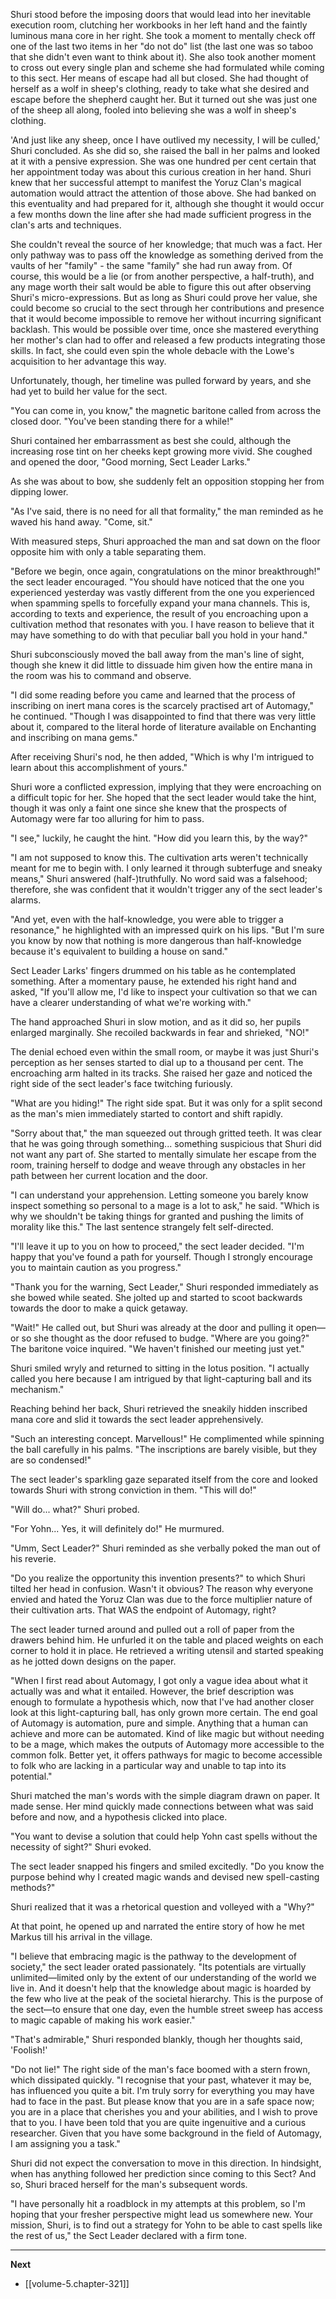 
Shuri stood before the imposing doors that would lead into her inevitable execution room, clutching her workbooks in her left hand and the faintly luminous mana core in her right. She took a moment to mentally check off one of the last two items in her "do not do" list (the last one was so taboo that she didn't even want to think about it). She also took another moment to cross out every single plan and scheme she had formulated while coming to this sect. Her means of escape had all but closed. She had thought of herself as a wolf in sheep's clothing, ready to take what she desired and escape before the shepherd caught her. But it turned out she was just one of the sheep all along, fooled into believing she was a wolf in sheep's clothing.

'And just like any sheep, once I have outlived my necessity, I will be culled,' Shuri concluded. As she did so, she raised the ball in her palms and looked at it with a pensive expression. She was one hundred per cent certain that her appointment today was about this curious creation in her hand. Shuri knew that her successful attempt to manifest the Yoruz Clan's magical automation would attract the attention of those above. She had banked on this eventuality and had prepared for it, although she thought it would occur a few months down the line after she had made sufficient progress in the clan's arts and techniques.

She couldn't reveal the source of her knowledge; that much was a fact. Her only pathway was to pass off the knowledge as something derived from the vaults of her "family" - the same "family" she had run away from. Of course, this would be a lie (or from another perspective, a half-truth), and any mage worth their salt would be able to figure this out after observing Shuri's micro-expressions. But as long as Shuri could prove her value, she could become so crucial to the sect through her contributions and presence that it would become impossible to remove her without incurring significant backlash. This would be possible over time, once she mastered everything her mother's clan had to offer and released a few products integrating those skills. In fact, she could even spin the whole debacle with the Lowe's acquisition to her advantage this way.

Unfortunately, though, her timeline was pulled forward by years, and she had yet to build her value for the sect.

"You can come in, you know," the magnetic baritone called from across the closed door. "You've been standing there for a while!"

Shuri contained her embarrassment as best she could, although the increasing rose tint on her cheeks kept growing more vivid. She coughed and opened the door, "Good morning, Sect Leader Larks."

As she was about to bow, she suddenly felt an opposition stopping her from dipping lower.

"As I've said, there is no need for all that formality," the man reminded as he waved his hand away. "Come, sit."

With measured steps, Shuri approached the man and sat down on the floor opposite him with only a table separating them.

"Before we begin, once again, congratulations on the minor breakthrough!" the sect leader encouraged. "You should have noticed that the one you experienced yesterday was vastly different from the one you experienced when spamming spells to forcefully expand your mana channels. This is, according to texts and experience, the result of you encroaching upon a cultivation method that resonates with you. I have reason to believe that it may have something to do with that peculiar ball you hold in your hand."

Shuri subconsciously moved the ball away from the man's line of sight, though she knew it did little to dissuade him given how the entire mana in the room was his to command and observe.

"I did some reading before you came and learned that the process of inscribing on inert mana cores is the scarcely practised art of Automagy," he continued. "Though I was disappointed to find that there was very little about it, compared to the literal horde of literature available on Enchanting and inscribing on mana gems."

After receiving Shuri's nod, he then added, "Which is why I'm intrigued to learn about this accomplishment of yours."

Shuri wore a conflicted expression, implying that they were encroaching on a difficult topic for her. She hoped that the sect leader would take the hint, though it was only a faint one since she knew that the prospects of Automagy were far too alluring for him to pass.

"I see," luckily, he caught the hint. "How did you learn this, by the way?"

"I am not supposed to know this. The cultivation arts weren't technically meant for me to begin with. I only learned it through subterfuge and sneaky means," Shuri answered (half-)truthfully. No word said was a falsehood; therefore, she was confident that it wouldn't trigger any of the sect leader's alarms.

"And yet, even with the half-knowledge, you were able to trigger a resonance," he highlighted with an impressed quirk on his lips. "But I'm sure you know by now that nothing is more dangerous than half-knowledge because it's equivalent to building a house on sand."

Sect Leader Larks' fingers drummed on his table as he contemplated something. After a momentary pause, he extended his right hand and asked, "If you'll allow me, I'd like to inspect your cultivation so that we can have a clearer understanding of what we're working with."

The hand approached Shuri in slow motion, and as it did so, her pupils enlarged marginally. She recoiled backwards in fear and shrieked, "NO!"

The denial echoed even within the small room, or maybe it was just Shuri's perception as her senses started to dial up to a thousand per cent. The encroaching arm halted in its tracks. She raised her gaze and noticed the right side of the sect leader's face twitching furiously.

"What are you hiding!" The right side spat. But it was only for a split second as the man's mien immediately started to contort and shift rapidly.

"Sorry about that," the man squeezed out through gritted teeth. It was clear that he was going through something... something suspicious that Shuri did not want any part of. She started to mentally simulate her escape from the room, training herself to dodge and weave through any obstacles in her path between her current location and the door.

"I can understand your apprehension. Letting someone you barely know inspect something so personal to a mage is a lot to ask," he said. "Which is why we shouldn't be taking things for granted and pushing the limits of morality like this." The last sentence strangely felt self-directed.

"I'll leave it up to you on how to proceed," the sect leader decided. "I'm happy that you've found a path for yourself. Though I strongly encourage you to maintain caution as you progress."

"Thank you for the warning, Sect Leader," Shuri responded immediately as she bowed while seated. She jolted up and started to scoot backwards towards the door to make a quick getaway.

"Wait!" He called out, but Shuri was already at the door and pulling it open—or so she thought as the door refused to budge. "Where are you going?" The baritone voice inquired. "We haven't finished our meeting just yet."

Shuri smiled wryly and returned to sitting in the lotus position. "I actually called you here because I am intrigued by that light-capturing ball and its mechanism."

Reaching behind her back, Shuri retrieved the sneakily hidden inscribed mana core and slid it towards the sect leader apprehensively.

"Such an interesting concept. Marvellous!" He complimented while spinning the ball carefully in his palms. "The inscriptions are barely visible, but they are so condensed!"

The sect leader's sparkling gaze separated itself from the core and looked towards Shuri with strong conviction in them. "This will do!"

"Will do... what?" Shuri probed.

"For Yohn... Yes, it will definitely do!" He murmured.

"Umm, Sect Leader?" Shuri reminded as she verbally poked the man out of his reverie.

"Do you realize the opportunity this invention presents?" to which Shuri tilted her head in confusion. Wasn't it obvious? The reason why everyone envied and hated the Yoruz Clan was due to the force multiplier nature of their cultivation arts. That WAS the endpoint of Automagy, right?

The sect leader turned around and pulled out a roll of paper from the drawers behind him. He unfurled it on the table and placed weights on each corner to hold it in place. He retrieved a writing utensil and started speaking as he jotted down designs on the paper.

"When I first read about Automagy, I got only a vague idea about what it actually was and what it entailed. However, the brief description was enough to formulate a hypothesis which, now that I've had another closer look at this light-capturing ball, has only grown more certain. The end goal of Automagy is automation, pure and simple. Anything that a human can achieve and more can be automated. Kind of like magic but without needing to be a mage, which makes the outputs of Automagy more accessible to the common folk. Better yet, it offers pathways for magic to become accessible to folk who are lacking in a particular way and unable to tap into its potential."

Shuri matched the man's words with the simple diagram drawn on paper. It made sense. Her mind quickly made connections between what was said before and now, and a hypothesis clicked into place.

"You want to devise a solution that could help Yohn cast spells without the necessity of sight?" Shuri evoked.

The sect leader snapped his fingers and smiled excitedly. "Do you know the purpose behind why I created magic wands and devised new spell-casting methods?"

Shuri realized that it was a rhetorical question and volleyed with a "Why?"

At that point, he opened up and narrated the entire story of how he met Markus till his arrival in the village.

"I believe that embracing magic is the pathway to the development of society," the sect leader orated passionately. "Its potentials are virtually unlimited—limited only by the extent of our understanding of the world we live in. And it doesn't help that the knowledge about magic is hoarded by the few who live at the peak of the societal hierarchy. This is the purpose of the sect—to ensure that one day, even the humble street sweep has access to magic capable of making his work easier."

"That's admirable," Shuri responded blankly, though her thoughts said, 'Foolish!'

"Do not lie!" The right side of the man's face boomed with a stern frown, which dissipated quickly. "I recognise that your past, whatever it may be, has influenced you quite a bit. I'm truly sorry for everything you may have had to face in the past. But please know that you are in a safe space now; you are in a place that cherishes you and your abilities, and I wish to prove that to you. I have been told that you are quite ingenuitive and a curious researcher. Given that you have some background in the field of Automagy, I am assigning you a task."

Shuri did not expect the conversation to move in this direction. In hindsight, when has anything followed her prediction since coming to this Sect? And so, Shuri braced herself for the man's subsequent words.

"I have personally hit a roadblock in my attempts at this problem, so I'm hoping that your fresher perspective might lead us somewhere new. Your mission, Shuri, is to find out a strategy for Yohn to be able to cast spells like the rest of us," the Sect Leader declared with a firm tone.

____

**Next**
* [[volume-5.chapter-321]]